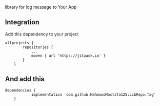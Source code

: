 library for log message to Your App


## Integration


Add this dependency to your project
```gradel
allprojects {
		repositories {
			...
			maven { url 'https://jitpack.io' }
		}
	}
```


## And add this 

```gradel
dependencies {
	        implementation 'com.github.MahmoudMostafa125:LibRepo:Tag'
	}
 ``` 
